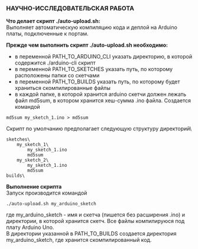 ### НАУЧНО-ИССЛЕДОВАТЕЛЬСКАЯ РАБОТА
**Что делает скрипт ./auto-upload.sh:**\
Выполняет автоматическую компиляцию кода и деплой на Arduino платы, подключенные  к портам.

**Прежде чем выполнить скрипт ./auto-upload.sh необходимо:**
- в переменной PATH_TO_ARDUINO_CLI указать директорию, в которой содержится ./arduino-cli скрипт
- в переменной PATH_TO_SKETCHES указать путь, по которому расположены папки со скетчами  
- в переменной PATH_TO_BUILDS указать путь, по которому будет храниться скомпилированные файлы
- в каждой папке, в которой хранится arduino скетчи должен лежать файл md5sum, в котором хранится хеш-сумма .ino файла. Создается командой
```
md5sum my_sketch_1.ino > md5sum
```
Скрипт по умолчанию предполагает следующую структуру директорий\
```
sketches\
    my_sketch_1\
        my_sketch_1.ino
        md5sum
    my_sketch_2\
        my_sketch_1.ino
        md5sum
builds\
```
**Выполнение скрипта**\
Запуск производится командой
```
./auto-upload.sh my_arduino_sketch
```
где my_arduino_sketch - имя и скетча (пишется без  расширения .ino) и директории, в которой хранится скетч.
Все файлы компилируюся под плату Arduino Uno.\
В директории указанной в PATH_TO_BUILDS создается директория my_arduino_sketch, где хранится  скомпилированный код.